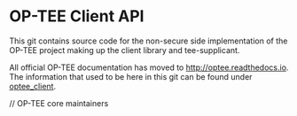 # OP-TEE Client API
This git contains source code for the non-secure side implementation of the
OP-TEE project making up the client library and tee-supplicant.

All official OP-TEE documentation has moved to http://optee.readthedocs.io. The
information that used to be here in this git can be found under [optee_client].

// OP-TEE core maintainers

[optee_client]: https://optee.readthedocs.io/building/gits/optee_client.html
